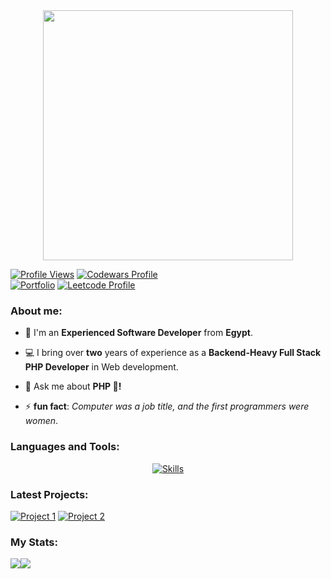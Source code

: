 <div style="text-align: center;"> 
  <a href="https://github.com/devmuhammadzaki">
        <img width="400" src="https://readme-typing-svg.herokuapp.com?font=JetBrains+Mono&weight=600&size=30&duration=2500&color=6AA84F&width=535&lines=Hi..;I'm+Muhammad+(:;I+love+Coding+<3;WBU?;let's+Connect+<3" />
    </a>
</div>

[![Profile Views](https://komarev.com/ghpvc/?username=devmuhammadzaki&color=green)](https://github.com/devmuhammadzaki)
[![Codewars Profile](https://www.codewars.com/users/devmuhammadzaki/badges/micro)](https://www.codewars.com/users/devmuhammadzaki)
<br>
[![Portfolio](https://img.shields.io/badge/Portfolio-6AA84F?style=for-the-badge&logo=About.me&logoColor=white)](https://devmuhammadzaki-portfolio.vercel.app/)
[![Leetcode Profile](https://img.shields.io/badge/dynamic/json?style=for-the-badge&labelColor=black&color=%236AA84F&label=Solved&query=solvedOverTotal&url=https%3A%2F%2Fleetcode-badge.vercel.app%2Fapi%2Fusers%2Fdevmuhammadzaki&logo=leetcode&logoColor=green)](https://leetcode.com/devmuhammadzaki/)

<div>
  <h3 align="left">About me:</h3>

  - 👨 I'm an **Experienced Software Developer** from **Egypt**.

  - 💻 I bring over **two** years of experience as a **Backend-Heavy Full Stack PHP Developer** in Web development.

  - 💬 Ask me about **PHP 🐘!**

  - ⚡ **fun fact**: *Computer was a job title, and the first programmers were women*.
</div>

<div>
  <h3 align="left">Languages and Tools:</h3>
    <a href="https://github.com/devmuhammadzaki">
        <p align="center">
            <img
                src="https://skills.syvixor.com/api/icons?i=html,css,js,jquery,bootstrap,tailwind,vue,react,php,laravel,codeigniter,yii,symfony,cakephp,mysql,mariadb,sqlite,redis,rabbitmq,git,linux,docker,aws"
                alt="Skills"
            />
        </p>
    </a>
</div>

### Latest Projects: 
[![Project 1](https://github-readme-stats.vercel.app/api/pin/?username=devmuhammadzaki&repo=UMS-RBAC-API&theme=gotham&hide_border=true)](https://github.com/devmuhammadzaki/UMS-RBAC-API)
[![Project 2](https://github-readme-stats.vercel.app/api/pin/?username=devmuhammadzaki&repo=mz-tech&theme=gotham&hide_border=true)](https://github.com/devmuhammadzaki/mz-tech)
  
### My Stats:
<div align="left">
    <a href="https://github.com/devmuhammadzaki">
        <img align="center" src="https://github-readme-stats.vercel.app/api?username=devmuhammadzaki&theme=gotham&show_icons=true&hide_border=true&hide_rank=true" /><img align="center" src="https://github-readme-stats.vercel.app/api/top-langs/?username=devmuhammadzaki&theme=gotham&layout=compact&hide_border=true&hide=lua" />
    </a>
</div>
